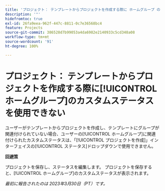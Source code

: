 ```yaml
---
title: 'プロジェクト： テンプレートからプロジェクトを作成する際に ホームグループ のカスタムステータスを使用できない'
description: '"'
hidefromtoc: true
exl-id: 26fa9eea-962f-447c-8811-0c7e36568bc4
feature: Projects
source-git-commit: 386528d7b99053a4da6982e2140933c5cd348a08
workflow-type: tm+mt
source-wordcount: '91'
ht-degree: 100%

---
```


# プロジェクト： テンプレートからプロジェクトを作成する際に[!UICONTROL ホームグループ]のカスタムステータスを使用できない

ユーザーがテンプレートからプロジェクトを作成し、テンプレートにグループが関連付けられていない場合、ユーザーの[!UICONTROL ホームグループ]に関連付けられたカスタムステータスは、「[!UICONTROL プロジェクトを作成]」インターフェイスの[!UICONTROL ステータス]ドロップダウンで使用できません。

**回避策**

プロジェクトを保存し、ステータスを編集します。 プロジェクトを保存すると、[!UICONTROL ホームグループ]のカスタムステータスが表示されます。

_最初に報告されたのは 2023年3月30日（PT）です。_
